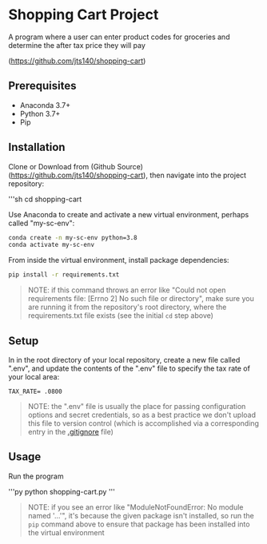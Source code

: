 # Shopping Cart Project

A program where a user can enter product codes for groceries and determine the after tax price they will pay

(https://github.com/jts140/shopping-cart)

## Prerequisites

  + Anaconda 3.7+
  + Python 3.7+
  + Pip

## Installation

Clone or Download from (Github Source) (https://github.com/jts140/shopping-cart), then navigate into the project repository:

'''sh
cd shopping-cart

Use Anaconda to create and activate a new virtual environment, perhaps called "my-sc-env":

```sh
conda create -n my-sc-env python=3.8
conda activate my-sc-env
```

From inside the virtual environment, install package dependencies:

```sh
pip install -r requirements.txt
```

> NOTE: if this command throws an error like "Could not open requirements file: [Errno 2] No such file or directory", make sure you are running it from the repository's root directory, where the requirements.txt file exists (see the initial `cd` step above)


## Setup

In in the root directory of your local repository, create a new file called ".env", and update the contents of the ".env" file to specify the tax rate of your local area:

    TAX_RATE= .0800

> NOTE: the ".env" file is usually the place for passing configuration options and secret credentials, so as a best practice we don't upload this file to version control (which is accomplished via a corresponding entry in the [.gitignore](/.gitignore) file)

## Usage

Run the program 

'''py
python shopping-cart.py
'''

> NOTE: if you see an error like "ModuleNotFoundError: No module named '...'", it's because the given package isn't installed, so run the `pip` command above to ensure that package has been installed into the virtual environment
